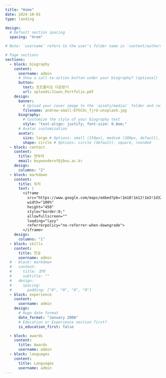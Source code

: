 ```yaml
---
title: "Home"
date: 2024-10-01
type: landing

design:
  # Default section spacing
  spacing: "4rem"

# Note: `username` refers to the user's folder name in `content/authors/`

# Page sections
sections:
  - block: biography
    content:
      username: admin
      # Show a call-to-action button under your biography? (optional)
      button:
        text: 포트폴리오 다운받기
        url: uploads/Jiwon_Portfolio.pdf
    design:
      banner:
        # Upload your cover image to the `assets/media/` folder and reference it here
        filename: andrew-small-EfhCUc_fjrU-unsplash.jpg
      biography:
        # Customize the style of your biography text
        style: "text-align: justify; font-size: 0.8em;"
      # Avatar customization
      avatar:
        size: large # Options: small (150px), medium (200px, default), large (320px), xl (400px), xxl (500px)
        shape: circle # Options: circle (default), square, rounded
  - block: contact
    content:
      title: 연락처
      email: boywonderof@jbnu.ac.kr
    design:
      columns: "2"
  - block: markdown
    content:
      title: 위치
      text: |
        <iframe
          src="https://www.google.com/maps/embed?pb=!1m18!1m12!1m3!1d3234.1219545114177!2d127.13304212555703!3d35.846013044096786!2m3!1f0!2f0!3f0!3m2!1i1024!2i768!4f13.1!3m3!1m2!1s0x35702330dc920b9d%3A0x1d0d425396006646!2z7KCE67aB64yA7ZWZ6rWQIOqzteqzvOuMgO2VmSA37Zi46rSA!5e0!3m2!1sko!2skr!4v1760381832335!5m2!1sko!2skr"
          width="100%"
          height="450"
          style="border:0;"
          allowfullscreen=""
          loading="lazy"
          referrerpolicy="no-referrer-when-downgrade">
        </iframe>
    design:
      columns: "1"
  - block: skills
    content:
      title: 전공
      username: admin
  # - block: markdown
  #   content:
  #     title: 경력
  #     subtitle: ""
  #   design:
  #     spacing:
  #       padding: ["0", "0", "0", "0"]
  - block: experience
    content:
      username: admin
    design:
      # Hugo date format
      date_format: "January 2006"
      # Education or Experience section first?
      is_education_first: false

  - block: awards
    content:
      title: Awards
      username: admin
  - block: languages
    content:
      title: Languages
      username: admin
---
```

